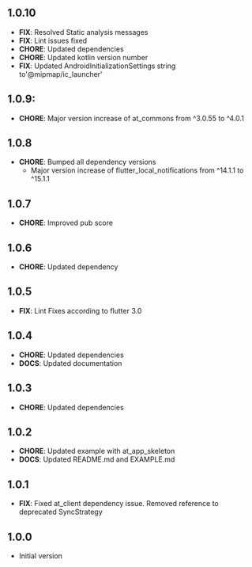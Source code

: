 ## 1.0.10

- **FIX**: Resolved Static analysis messages
- **FIX**: Lint issues fixed
- **CHORE**: Updated dependencies
- **CHORE**: Updated kotlin version number
- **FIX**: Updated AndroidInitializationSettings string to'@mipmap/ic_launcher'

## 1.0.9:

- **CHORE**: Major version increase of at_commons from ^3.0.55 to ^4.0.1

## 1.0.8

- **CHORE**: Bumped all dependency versions
  - Major version increase of flutter_local_notifications from ^14.1.1 to ^15.1.1

## 1.0.7

- **CHORE**: Improved pub score

## 1.0.6

- **CHORE**: Updated dependency

## 1.0.5

- **FIX**: Lint Fixes according to flutter 3.0

## 1.0.4

- **CHORE**: Updated dependencies
- **DOCS**: Updated documentation

## 1.0.3

- **CHORE**: Updated dependencies

## 1.0.2

- **CHORE**: Updated example with at_app_skeleton
- **DOCS**: Updated README.md and EXAMPLE.md

## 1.0.1

- **FIX**: Fixed at_client dependency issue. Removed reference to deprecated SyncStrategy

## 1.0.0

- Initial version
